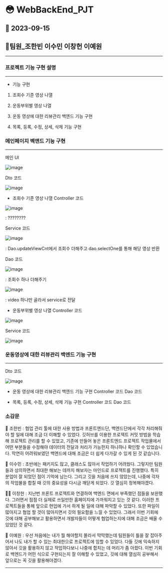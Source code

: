 # 😳 WebBackEnd_PJT
## 🍹 2023-09-15
## 🐥팀원_조한빈 이수민 이창헌 이예원
---
### 프로젝트 기능 구현 설명
---
- 기능 구현
1. 조회수 기준 영상 나열

2. 운동부위별 영상 나열

3. 운동 영상에 대한 리뷰관리 백엔드 기능 구현

4. 목록, 등록, 수정, 상세, 삭제 기능 구현


### 메인페이지 벡앤드 기능 구현
---
메인 UI

![image](https://github.com/changbill/WebBackEnd_PJT/assets/128214736/7d0dcfce-7b9c-4ae2-b5f4-7c786686b27a)



Dto 코드

![image](https://github.com/changbill/WebBackEnd_PJT/assets/128214736/368194dd-622b-472a-8312-94743b84284f)



- 조회수 기준 영상 나열
Controller 코드

![image](https://github.com/changbill/WebBackEnd_PJT/assets/128214736/170d4bb6-f608-40d3-b2d7-2de65df702be)

: ????????

Service 코드

![image](https://github.com/changbill/WebBackEnd_PJT/assets/128214736/cde5a16b-5ab9-489c-b046-aa347a6c419f)

: Dao.updateViewCnt에서 조회수 더해주고 dao.selectOne를 통해 해당 영상 반환



Dao 코드

![image](https://github.com/changbill/WebBackEnd_PJT/assets/128214736/d36e1b94-a9b4-4a10-85c8-2ebee01982ee)

: 조회수 하나 더해주기





![image](https://github.com/changbill/WebBackEnd_PJT/assets/128214736/1d0af09c-fe3e-4414-ac11-d5c38d0883f4)

: video 하나만 골라서 service로 전달



  
- 운동부위별 영상 나열
Controller 코드

![image](https://github.com/changbill/WebBackEnd_PJT/assets/128214736/4b137e7d-3699-4d71-94c1-cde6f6f4f0ef)





Service 코드

![image](https://github.com/changbill/WebBackEnd_PJT/assets/128214736/f64cce1c-bfd8-405b-9f09-dbff4912942c)
  





### 운동영상에 대한 리뷰관리 백엔드 기능 구현 
---
  Dto 코드
  
  ![image](https://github.com/changbill/WebBackEnd_PJT/assets/128214736/8664a259-b06b-427e-9d0a-d2fb048014e4)


- 운동 영상에 대한 리뷰관리 백엔드 기능 구현
  Controller 코드
  Dao 코드

- 목록, 등록, 수정, 상세, 삭제 기능 구현
  Controller 코드
  Dao 코드

### 소감문
🦍 조한빈 : 협업 관리 툴에 대한 사용 방법과 프론트엔드단, 백엔드단에서 각각 처리해줘야 할 일에 대해 조금 더 이해할 수 있었다. 
깃허브를 이용한 프로젝트 커밋 방법을 학습해 프로젝트 관리를 할 수 있었고, 기존에 만들어 놓은 프론트엔드 프로젝트 작업물에서 어떤 부분들을 수정해야
데이터의 전달과 처리가 가능한지 하나하나 확인할 수 있었습니다. 막연히 어려워보였던 백엔드에 대해 조금은 더 쉽게 다가갈 수 있게 된 것 같습니다.


🙈 이수민 : 초반에는 패키지도 많고, 클래스도 많아서 작업하기 어려웠다. 그렇지만 팀원들과 상의하면서 최대한 해보는 데까지 해보자는 마인드로 프로젝트를 진행했다. 
특히 분업이 잘 되었던 점이 기억에 남는다. 그리고 깃을 처음에 쓰지 않았는데, 나중에 각자의 작업물을 합칠 때 깃의 중요성을 다시금 깨닫게 되었다. 깃 열심히 정복해야겠다. 


🦸‍♂️ 이창헌 : 지난번 프론트 프로젝트와 연결하여 백엔드 면에서 부족했던 점들을 보완했다. 그러면서 점점 더 실제로 쓰일만한 홈페이지에 가까워지고 있는 것 같다. 이러한 프로젝트들을 통해 앞으로 현업에 가서 하게 될 일에 대해 파악할 수 있었다. 또한 파일이 많아지고 협업 할 것이 많아지면서 깃의 필요함을 느낄 수 있었다. 그래서 이번 기회에 깃에 대해 공부해보고 활용하면서 개발자들이 어떻게 협업하는지에 대해 조금은 배울 수 있었던 것 같다.


🤥 이예원 : 우선 처음에는 내가 뭘 해야할지 몰라서 막막했는데 팀원들이 틀을 잘 잡아주어서 나도 내가 할 수 있는 최대한으로 프로젝트에 임할 수 있었다. 다들 깃에 익숙하지 않아서 깃을 활용하지 않고 작업하다보니 나중에 합치는 데 머리가 좀 아팠다. 이번 기회로 백엔드가 어떤 식으로 구현되는지 잘 이해할 수 있었고, 깃에 대해 열심히 공부해서 앞으로는 꼭 깃을 활용해야겠다.

---

